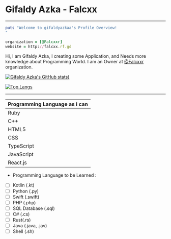 # Gifaldy Azka - Falcxx
----------
``` ruby
puts "Welcome to gifaldyazkaa's Profile Overview!
"

organization = [@Falcxxr]
website = http://falcxx.rf.gd
```
Hi, I am Gifaldy Azka, I creating some Application, and Needs more knowledge about Programming World.
I am an Owner at <a href="https://github.com/Falcxxr">@Falcxxr</a> organization.

[![Gifaldy Azka's GitHub stats](https://github-readme-stats.vercel.app/api?username=gifaldyazkaa&show_icons=true&theme=radical))](https://github.com/gifaldyazkaa/github-readme-stats)

[![Top Langs](https://github-readme-stats.vercel.app/api/top-langs/?username=anuraghazra&layout=compact)](https://github.com/anuraghazra/github-readme-stats)

- - - 

Programming Language as i can |
-------------|
Ruby         |
C++          |
HTML5        |
CSS          |
TypeScript   |
JavaScript   |
React.js     |

* Programming Language to be Learned : 

- [ ] Kotlin (.kt)
- [ ] Python (.py)
- [ ] Swift (.swift)
- [ ] PHP (.php)
- [ ] SQL Database (.sql)
- [ ] C# (.cs)
- [ ] Rust(.rs)
- [ ] Java (.java, .jav)
- [ ] Shell (.sh)
